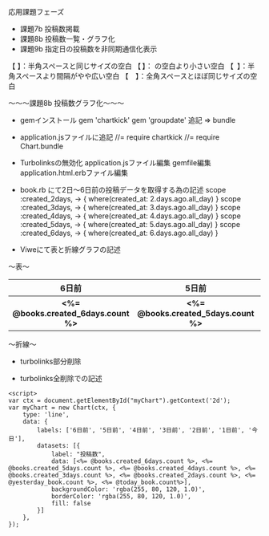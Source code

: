 応用課題フェーズ
* 課題7b 投稿数掲載
* 課題8b 投稿数一覧・グラフ化
* 課題9b 指定日の投稿数を非同期通信化表示

【&nbsp;】：半角スペースと同じサイズの空白
【&thinsp;】：&nbsp;の空白より小さい空白
【&ensp;】：半角スペースより間隔がやや広い空白
【&emsp;】：全角スペースとほぼ同じサイズの空白

〜〜〜課題8b 投稿数グラフ化〜〜〜

* gemインストール
gem 'chartkick'
gem 'groupdate' 追記 => bundle

* application.jsファイルに追記
//= require chartkick
//= require Chart.bundle

* Turbolinksの無効化
application.jsファイル編集
gemfile編集
application.html.erbファイル編集


* book.rb にて2日〜6日前の投稿データを取得する為の記述
 scope :created_2days, -> { where(created_at: 2.days.ago.all_day) } 
 scope :created_3days, -> { where(created_at: 3.days.ago.all_day) } 
 scope :created_4days, -> { where(created_at: 4.days.ago.all_day) } 
 scope :created_5days, -> { where(created_at: 5.days.ago.all_day) } 
 scope :created_6days, -> { where(created_at: 6.days.ago.all_day) } 

* Viweにて表と折線グラフの記述

〜表〜
<table class='table table-bordered'>
    <th>6日前</th>
    <th>5日前</th>
    <th>4日前</th>
    <th>3日前</th>
    <th>2日前</th>
    <th>1日前</th>
    <th>今日</th>
     <tr>
       <th><%= @books.created_6days.count %></th>
       <th><%= @books.created_5days.count %></th>
       <th><%= @books.created_4days.count %></th>
       <th><%= @books.created_3days.count %></th>
       <th><%= @books.created_2days.count %></th>
       <th><%= @yesterday_book.count %></th>
       <th><%= @today_book.count %></th>
     </tr>
  </table>
  
〜折線〜

* turbolinks部分削除

 <canvas id="myLineChart"></canvas>
  <script>
      $(document).on('turbolinks:load', function() {
      var ctx = document.getElementById("myLineChart");
      var myLineChart = new Chart(ctx, {
        type: 'line',
        data: {
          labels: ['6日前', '5日前', '4日前', '3日前', '2日前', '1日前', '今日'],
          datasets: [
            {
              label: '投稿した本の数',
              data: [<%= @books.created_6days.count %>, <%= @books.created_5days.count %>, <%= @books.created_4days.count %>, <%= @books.created_3days.count %>, <%= @books.created_2days.count %>, <%= @yesterday_book.count %>, <%= @today_book.count%>],
              borderColor: "rgba(0,0,255,1)",
              backgroundColor: "rgba(0,0,0,0)"
            }
          ],
        },
        options: {
          title: {
            display: true,
            text: '7日間の投稿数の比較'
          },
          scales: {
            yAxes: [{
              ticks: {
                suggestedMax: 10,
                suggestedMin: 0,
                stepSize: 1,
                callback: function(value, index, values){
                  return  value
                }
              }
            }]
          },
        }
      });
    });
  </script>
  
* turbolinks全削除での記述

<canvas id="myChart" width="300" height="100"> </canvas>

    <script> 
    var ctx = document.getElementById("myChart").getContext('2d');
    var myChart = new Chart(ctx, {
        type: 'line',                      
        data: {
            labels: ['6日前', '5日前', '4日前', '3日前', '2日前', '1日前', '今日'],
            datasets: [{
                label: "投稿数",
                data: [<%= @books.created_6days.count %>, <%= @books.created_5days.count %>, <%= @books.created_4days.count %>, <%= @books.created_3days.count %>, <%= @books.created_2days.count %>, <%= @yesterday_book.count %>, <%= @today_book.count%>],
                backgroundColor: 'rgba(255, 80, 120, 1.0)',
                borderColor: 'rgba(255, 80, 120, 1.0)',
                fill: false
            }]
        },
    });
</script>
